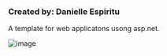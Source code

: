 <h3>Created by: Danielle Espiritu</h3>


A template for web applicatons usong asp.net.


![image](https://user-images.githubusercontent.com/28699887/55408918-916e7700-5593-11e9-8f9d-b792285fe547.png)
